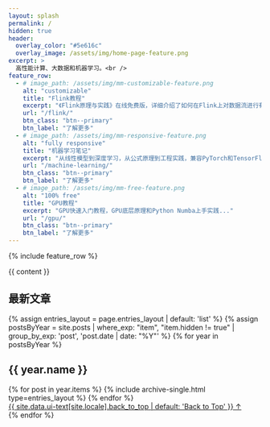 ```yaml
---
layout: splash
permalink: /
hidden: true
header:
  overlay_color: "#5e616c"
  overlay_image: /assets/img/home-page-feature.png
excerpt: >
  高性能计算、大数据和机器学习。<br />
feature_row:
  - # image_path: /assets/img/mm-customizable-feature.png
    alt: "customizable"
    title: "Flink教程"
    excerpt: "《Flink原理与实践》在线免费版，详细介绍了如何在Flink上对数据流进行有状态的计算..."
    url: "/flink/"
    btn_class: "btn--primary"
    btn_label: "了解更多"
  - # image_path: /assets/img/mm-responsive-feature.png
    alt: "fully responsive"
    title: "机器学习笔记"
    excerpt: "从线性模型到深度学习，从公式原理到工程实践，兼容PyTorch和TensorFlow..."
    url: "/machine-learning/"
    btn_class: "btn--primary"
    btn_label: "了解更多"
  - # image_path: /assets/img/mm-free-feature.png
    alt: "100% free"
    title: "GPU教程"
    excerpt: "GPU快速入门教程，GPU底层原理和Python Numba上手实践..."
    url: "/gpu/"
    btn_class: "btn--primary"
    btn_label: "了解更多"     
---
```


{% include feature_row %}

{{ content }}

## 最新文章

{% assign entries_layout = page.entries_layout | default: 'list' %}
{% assign postsByYear = site.posts | where_exp: "item", "item.hidden != true" | group_by_exp: 'post', 'post.date | date: "%Y"' %}
{% for year in postsByYear %}
  <section id="{{ year.name }}" class="taxonomy__section">
    <h2 class="archive__subtitle">{{ year.name }}</h2>
    <div class="entries-{{ entries_layout }}">
      {% for post in year.items %}
        {% include archive-single.html type=entries_layout %}
      {% endfor %}
    </div>
    <a href="#page-title" class="back-to-top">{{ site.data.ui-text[site.locale].back_to_top | default: 'Back to Top' }} &uarr;</a>
  </section>
{% endfor %}

